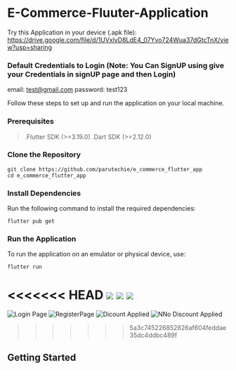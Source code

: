 # E-Commerce-Fluuter-Application

Try this Application in your device (.apk file): https://drive.google.com/file/d/1UVxlvD8LdE4_07Yvo724Wua37dGtcTnX/view?usp=sharing

### Default Credentials to Login (Note: You Can SignUP using give your Credentials in signUP page and then Login)
email: test@gmail.com
password: test123

Follow these steps to set up and run the application on your local machine.

### Prerequisites
>.Flutter SDK (>=3.19.0)
>.Dart SDK (>=2.12.0)

### Clone the Repository
```
git clone https://github.com/parutechie/e_commerce_flutter_app
cd e_commerce_flutter_app
```
### Install Dependencies
Run the following command to install the required dependencies:
```
flutter pub get
```
### Run the Application
To run the application on an emulator or physical device, use:
```
flutter run
```

<<<<<<< HEAD
![](https://cdn.discordapp.com/attachments/938262368289439805/1273226416946810942/Screenshot_1723629948.png?ex=66bdd801&is=66bc8681&hm=b8ba151e397eb68f405248d9a574f5dd6a45b893a6e47c69759f852e30cba68d&) 
![](https://cdn.discordapp.com/attachments/938262368289439805/1273226417466773514/Screenshot_1723629953.png?ex=66bdd801&is=66bc8681&hm=033364dc756ae24accb11413607a30b50ae580adb37638eb68d5655622822fdf&)
![](https://cdn.discordapp.com/attachments/938262368289439805/1273226417991192638/Screenshot_1723629981.png?ex=66bdd801&is=66bc8681&hm=b09023e226698b9da23bb4b27caf0fcd20b15b9214be8917bdc9332b2834bcb8&)
=======
![Login Page](https://cdn.discordapp.com/attachments/938262368289439805/1273226416946810942/Screenshot_1723629948.png?ex=66bdd801&is=66bc8681&hm=b8ba151e397eb68f405248d9a574f5dd6a45b893a6e47c69759f852e30cba68d&) 
![RegisterPage](https://cdn.discordapp.com/attachments/938262368289439805/1273226417466773514/Screenshot_1723629953.png?ex=66bdd801&is=66bc8681&hm=033364dc756ae24accb11413607a30b50ae580adb37638eb68d5655622822fdf&)
![Dicount Applied](https://cdn.discordapp.com/attachments/938262368289439805/1273920735890374666/Screenshot_1723796731.png?ex=66c05ea3&is=66bf0d23&hm=0ea611a175327279d04cb5087df4ecd0dc5fb6de09b0fe142771a64fda88ca1f&)
![NNo Discount Applied](https://cdn.discordapp.com/attachments/938262368289439805/1273911838807035986/Screenshot_1723794625.png?ex=66c0565a&is=66bf04da&hm=6f06ef223ee9baf76b86e6b82dfea1d05313a28fac8b8879503d5eade1837235&)
>>>>>>> 5a3c745226852826af604feddae35dc4ddbc489f
## Getting Started





